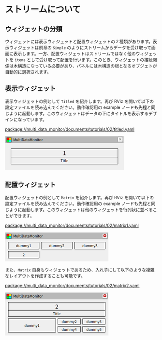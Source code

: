 # ストリームについて

## ウィジェットの分類

ウィジェットには表示ウィジェットと配置ウィジェットの２種類があります。表示ウィジェットは前章の `Simple` のようにストリームからデータを受け取って画面に表示します。一方、配置ウィジェットはストリームではなく他のウィジェットを `items` として受け取って配置を行います。このとき、ウィジェットの接続関係は木構造になっている必要があり、パネルには木構造の根となるオブジェトが自動的に選択されます。

## 表示ウィジェット

表示ウィジェットの例として `Titled` を紹介します。再び RViz を開いて以下の設定ファイルを読み込んでください。動作確認用の example ノードも先程と同じように起動します。このウィジェットはデータの下にタイトルを表示するデザインになっています。

[package://multi_data_monitor/documents/tutorials/02/titled.yaml](titled.yaml)

![titled](titled.png)

## 配置ウィジェット

配置ウィジェットの例として `Matrix` を紹介します。再び RViz を開いて以下の設定ファイルを読み込んでください。動作確認用の example ノードも先程と同じように起動します。このウィジェットは他のウィジェットを行列状に並べることができます。

[package://multi_data_monitor/documents/tutorials/02/matrix1.yaml](matrix1.yaml)

![matrix1](matrix1.png)

また、`Matrix` 自身もウィジェットであるため、入れ子にして以下のような複雑なレイアウトを作成することも可能です。

[package://multi_data_monitor/documents/tutorials/02/matrix2.yaml](matrix2.yaml)

![matrix2](matrix2.png)
